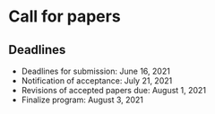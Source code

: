 # Call for papers


## Deadlines

* Deadlines for submission: June 16, 2021
* Notification of acceptance: July 21, 2021
* Revisions of accepted papers due: August 1, 2021
* Finalize program: August 3, 2021

<div data-include="./footer.html"></div>

